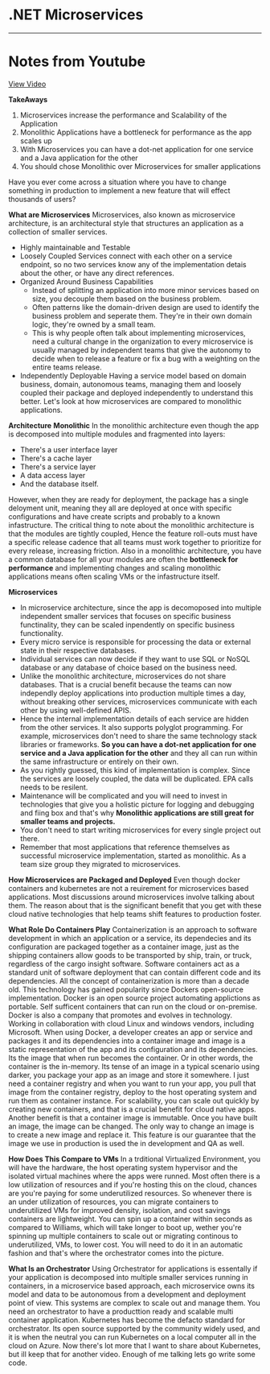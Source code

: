 # .NET Microservices
--- 

# Notes from Youtube
[View Video](https://www.youtube.com/watch?v=DFDbh1c9zyE)

**TakeAways**
1. Microservices increase the performance and Scalability of the Application
2. Monolithic Applications have a bottleneck for performance as the app scales up 
3. With Microservices you can have a dot-net application for one service and a Java application for the other
4. You should chose Monolithic over Microservices for smaller applications


Have you ever come across a situation where you have to change something in production to implement a new feature that will effect thousands of users? 

**What are Microservices** 
Microservices, also known as microservice architecture, is an architectural style that structures an application as a collection of smaller services. 
- Highly maintainable and Testable 
- Loosely Coupled 
Services connect with each other on a service endpoint, so no two services know any of the implementation detais about the other, or have any direct references.
- Organized Around Business Capabilities 
    - Instead of splitting an application into more minor services
    based on size, you decouple them based on the business problem.
    - Often patterns like the domain-driven design are used to identify the 
    business problem and seperate them. They're in their own domain logic, they're owned by a small team. 
    - This is why people often talk about implementing microservices, need a cultural change in the organization to every microservice is usually managed by independent teams that give the autonomy to decide when to release a feature or fix a bug with a weighting on the entire teams release.
- Independently Deployable 
Having a service model based on domain business, domain, autonomous teams, managing them and loosely coupled their package and deployed independently to understand this better. Let's look at how microservices are compared to monolithic applications.

**Architecture**
**Monolithic**
In the monolithic architecture even though the app is decomposed into multiple modules and fragmented into layers: 
- There's a user interface layer 
- There's a cache layer 
- There's a service layer 
- A data access layer 
- And the database itself. 

However, when they are ready for deployment, the package has a single deloyment unit, meaning they all are deployed at once with specific configurations and have create scripts and probably to a known infastructure. 
The critical thing to note about the monolithic architecture is that the modules are tightly coupled, Hence the feature roll-outs must have a specific release cadence that all teams must work together to prioritize for every release, increasing friction. 
Also in a monolithic architecture, you have a common database for all your modules are often the **bottleneck for performance** and implementing changes and scaling monolithic applications means often scaling VMs or the infastructure itself.

**Microservices**
- In microservice architecture, since the app is decomoposed into multiple independent smaller services that focuses on specific business functinality, they can be scaled inpendently on specific business functionality. 
- Every micro service is responsible for processing the data or external state in their respective databases. 
- Individual services can now decide if they want to use SQL or NoSQL database or any database of choice based on the business need. 
- Unlike the monolithic architecture, microservices do not share databases. That is a crucial benefit because the teams can now independly deploy applications into production multiple times a day, without breaking other services, microservices communicate with each other by using well-defined APIS. 
- Hence the internal implementation details of each service are hidden from the other services. It also supports polyglot programming. For example, microservices don't need to share the same technology stack libraries or frameworks. **So you can have a dot-net application for one service and a Java application for the other** and they all can run within the same infrastructure or entirely on their own. 
- As you rightly guessed, this kind of implementation is complex. Since the services are loosely coupled, the data will be duplicated. EPA calls needs to be resilent. 
- Maintenance will be complicated and you will need to invest in technologies that give you a holistic picture for logging and debugging and fiing box and that's why **Monolithic applications are still great for smaller teams and projects.** 
- You don't need to start writing microservices for every single project out there. 
- Remember that most applications that reference themselves as successful microservice implementation, started as monolithic. As a team size group they migrated to microservices. 

**How Microservices are Packaged and Deployed**
Even though docker containers and kubernetes are not a reuirement for microservices based applications. Most discussions around microservices involve talking about them. The reason about that is the significant benefit that you get with these cloud native technologies that help teams shift features to production foster.

**What Role Do Containers Play**
Containerization is an approach to software development in which an 
application or a service, its dependecies and its configuration are packaged together as a container image, just as the shipping containers allow goods to be transported by ship, train, or truck, regardless of the cargo insight software. Software containers act as a standard unit of software deployment that can contain different code and its dependencies. All the concept of containerization is more than a decade old. This technology has gained popularity since Dockers open-source implementation. Docker is an open source project automating applictions as portable. Self sufficent containers that can run on the cloud or on-premise. Docker is also a company that promotes and evolves in technology. Working in collaboration with cloud Linux and windows vendors, including Microsoft. When using Docker, a developer creates an app or service and packages it and its dependencies into a container image and image is a static representation of the app and its configuration and its dependencies. Its the image that when run becomes the container. Or in other words, the container is the in-memory. Its tense of an image in a typical scenario using darker, you package your app as an image and store it somewhere. I just need a container registry and when you want to run your app, you pull that image from the container registry, deploy to the host operating system and run them as container instance. For scalability, you can scale out quickly by creating new containers, and that is a crucial benefit for cloud native apps. Another benefit is that a container image is immutable. Once you have built an image, the image can be changed. The only way to change an image is to create a new image and replace it. This feature is our guarantee that the image we use in production is used the in development and QA as well. 

**How Does This Compare to VMs**
In a trditional Virtualized Environment, you will have the hardware, the host operating system hypervisor and the isolated virtual machines where the apps were runned. Most often there is a low utilization of resources and if you're hosting this on the cloud, chances are you're paying for some underutilized resources. So whenever there is an under utilization of resources, you can migrate containers to underutilized VMs for improved density, isolation, and cost savings containers are lightweight. You can spin up a container within seconds as compared to Williams, which will take longer to boot up, wether you're spinning up multiple containers to scale out or migrating continous to underutilized, VMs, to lower cost. You will need to do it in an automatic fashion and that's where the orchestrator comes into the picture. 

**What Is an Orchestrator**
Using Orchestrator for applications is essentally if your application is decomposed into multiple smaller services running in containers, in a microservice based approach, each microservice owns its model and data to be autonomous from a development and deployment point of view. This systems are complex to scale out and manage them. You need an orchestrator to have a producttion ready and scalable multi container application. Kubernetes has become the defacto standard for orchestrator. Its open source supported by the community widely used, and it is when the neutral you can run Kubernetes on a local computer all in the cloud on Azure. Now there's lot more that I want to share about Kubernetes, but ill keep that for another video. Enough of me talking lets go write some code. 



















